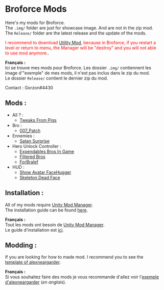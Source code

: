# Broforce Mods
 Here's my mods for Broforce.  
 The `.img/` folder are just for showcase image. And are not in the zip mod.  
 The `Release/` folder are the latest release and the update of the mods.

<span style="color:red">I recommend to download [Utility Mod](https://www.nexusmods.com/broforce/mods/2), because in Broforce, if you restart a level or return to menu, the Manager will be "destroy" and you will not able to use mod anymore.</span>.

 **Français :**  
 Ici se trouve mes mods pour Broforce. Les dossier `.img/` contiennent les image d'"exemple" de mes mods, il n'est pas inclus dans le zip du mod.  
 Le dossier `Release/` contient le dernier zip du mod.

 Contact : Gorzon#4430

## Mods :
 * All ? :
   * [Tweaks From Pigs](https://github.com/Gorzon38/Mods-Broforce/tree/main/Tweak%20From%20Pigs)
 * Bro :
    * [007_Patch](https://github.com/Gorzon38/Mods-Broforce/tree/main/007_Patch)
 * Ennemies :
   * [Satan Surprise](https://github.com/Gorzon38/Mods-Broforce/tree/main/SatanSurprise)
 * Hero Unlock Controller :
    * [Expendables Bros In Game](https://github.com/Gorzon38/Mods-Broforce/tree/main/Expendables%20Bros%20In%20Game)  
    * [Filtered Bros](https://github.com/Gorzon38/Mods-Broforce/tree/main/Filtered%20Bros)
    * [ForBralef](https://github.com/Gorzon38/Mods-Broforce/tree/main/ForBralef)    
 * HUD :
    * [Show Avatar FaceHugger](https://github.com/Gorzon38/Mods-Broforce/tree/main/Show%20Avatar%20FaceHugger)
    * [Skeleton Dead Face](https://github.com/Gorzon38/Mods-Broforce/tree/main/Skeleton%20Dead%20Face)

## Installation :
All of my mods require [Unity Mod Manager](https://www.nexusmods.com/site/mods/21).  
The installation guide can be found [here](https://steamcommunity.com/sharedfiles/filedetails/?id=2434812447).  

**Français :**  
Tout les mods ont besoin de [Unity Mod Manager](https://www.nexusmods.com/site/mods/21).  
Le guide d'installation est [ici](https://steamcommunity.com/sharedfiles/filedetails/?id=2489196482).

## Modding :
If you are looking for how to made mod. I recommend you to see the [template of alexneargarder](https://github.com/alexneargarder/BroforceMods#how-to-create-your-own-mods).  

**Français :**  
Si vous souhaitez faire des mods je vous recommande d'allez voir l'[exemple d'alexneargarder](https://github.com/alexneargarder/BroforceMods#how-to-create-your-own-mods) (*en anglais*).
